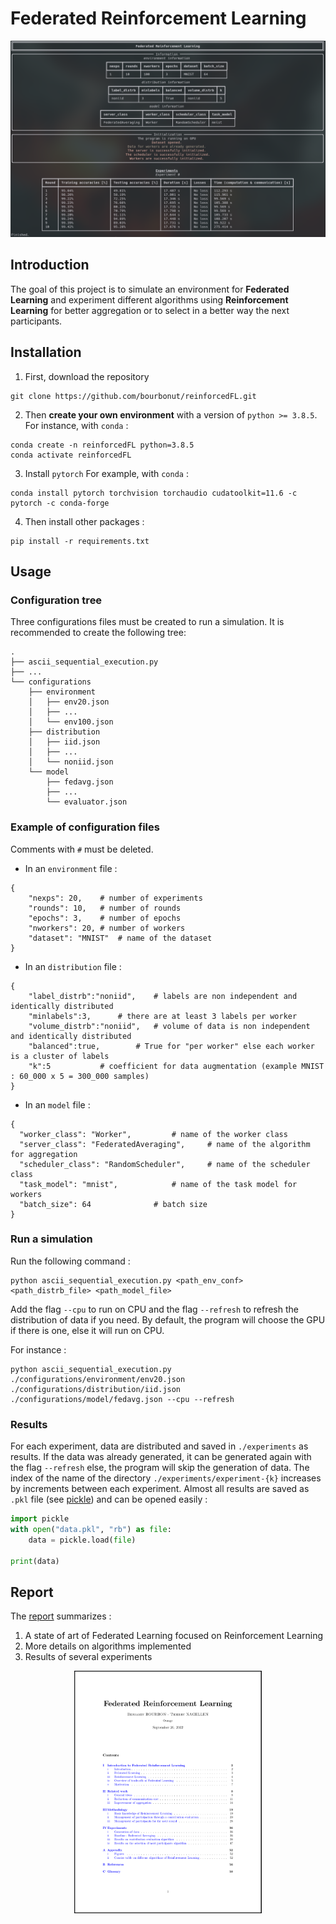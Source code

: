 # Federated Reinforcement Learning

![example](./docs/example.png)

## Introduction

The goal of this project is to simulate an environment for **Federated Learning** and experiment different algorithms using **Reinforcement Learning** for better aggregation or to select in a better way the next participants.

## Installation

1. First, download the repository
```
git clone https://github.com/bourbonut/reinforcedFL.git 
```

2. Then **create your own environment** with a version of `python >= 3.8.5`.
For instance, with `conda` :
```shell
conda create -n reinforcedFL python=3.8.5
conda activate reinforcedFL
```

3. Install `pytorch`
For example, with `conda` :
```
conda install pytorch torchvision torchaudio cudatoolkit=11.6 -c pytorch -c conda-forge
```

4. Then install other packages :
```shell
pip install -r requirements.txt
```

## Usage

### Configuration tree
Three configurations files must be created to run a simulation. It is recommended to create the following tree:
```
.
├── ascii_sequential_execution.py
├── ...
└── configurations
    ├── environment
    │   ├── env20.json
    │   ├── ...
    │   └── env100.json
    ├── distribution
    │   ├── iid.json
    │   ├── ...
    │   └── noniid.json
    └── model
        ├── fedavg.json
        ├── ...
        └── evaluator.json
```

### Example of configuration files

Comments with `#` must be deleted.

- In an `environment` file :
```
{
    "nexps": 20,	# number of experiments
    "rounds": 10,	# number of rounds
    "epochs": 3,	# number of epochs
    "nworkers": 20,	# number of workers
    "dataset": "MNIST"	# name of the dataset
}
```

- In an `distribution` file :
```
{
    "label_distrb":"noniid",	# labels are non independent and identically distributed
    "minlabels":3,		# there are at least 3 labels per worker
    "volume_distrb":"noniid",	# volume of data is non independent and identically distributed
    "balanced":true,		# True for "per worker" else each worker is a cluster of labels
    "k":5			# coefficient for data augmentation (example MNIST : 60_000 x 5 = 300_000 samples)
}
```

- In an `model` file :
```
{
  "worker_class": "Worker",		    # name of the worker class
  "server_class": "FederatedAveraging",	    # name of the algorithm for aggregation
  "scheduler_class": "RandomScheduler",	    # name of the scheduler class
  "task_model": "mnist",		    # name of the task model for workers
  "batch_size": 64			    # batch size
}
```


### Run a simulation

Run the following command :
```shell
python ascii_sequential_execution.py <path_env_conf> <path_distrb_file> <path_model_file>
```
Add the flag `--cpu` to run on CPU and the flag `--refresh` to refresh the distribution of data if you need.
By default, the program will choose the GPU if there is one, else it will run on CPU.

For instance :
```shell
python ascii_sequential_execution.py ./configurations/environment/env20.json ./configurations/distribution/iid.json ./configurations/model/fedavg.json --cpu --refresh
```

### Results

For each experiment, data are distributed and saved in `./experiments` as results. 
If the data was already generated, it can be generated again with the flag `--refresh` else, the program will skip the generation of data.
The index of the name of the directory `./experiments/experiment-{k}` increases by increments between each experiment.
Almost all results are saved as `.pkl` file (see [pickle](https://docs.python.org/3/library/pickle.html)) and can be opened easily :
```python
import pickle
with open("data.pkl", "rb") as file:
    data = pickle.load(file)

print(data)
```

## Report

The [report](./docs/report.pdf) summarizes :
1. A state of art of Federated Learning focused on Reinforcement Learning
2. More details on algorithms implemented
3. Results of several experiments

<p align="center">
    <a href="./docs/report.pdf">
        <img width=300px src="./docs/report.png"/>
    </a>
</p>

